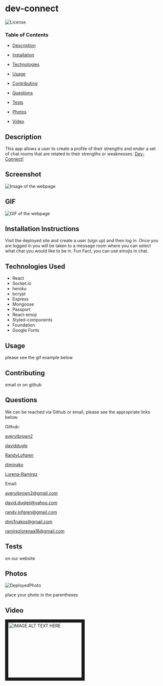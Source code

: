 # dev-connect







![License](https://img.shields.io/badge/license-MIT%20License-green)









### Table of Contents


* [Description](#Description)

* [Installation](#Installation)

* [Technologies](#Technologies)

* [Usage](##Usage)

* [Contributing](#Contributing)

* [Questions](#Questions)

* [Tests](#Tests)

* [Photos](#Photos)

* [Video](#Video)
















## Description

This app allows a user to create a profile of their strengths and ender a set of chat rooms that are related to their strengths or weaknesses.
[Dev-Connect!](https://secret-refuge-67245.herokuapp.com/)  


## Screenshot  
![Image of the webpage](https://raw.githubusercontent.com/diminako/dev-connect/main/screenshots/proj3screen.png)  

## GIF
![GIF of the webpage](https://raw.githubusercontent.com/diminako/dev-connect/main/screenshots/project3gif.png)  




## Installation Instructions

Visit the deployed site and create a user (sign up) and then log in. Once you are logged in you will be taken to a message room where you can select what chat you would like to be in. Fun Fact, you can use emojis in chat.




## Technologies Used

* React
* Socket.io
* heroku
* bcrypt
* Express
* Mongoose
* Passport
* React-emoji
* Styled-components
* Foundation
* Google Fonts




## Usage

please see the gif example below







## Contributing

email or on github





## Questions

We can be reached via Github or email, please see the appropriate links below.

Github:


<a href='https://github.com/averyjbrown2' target='_blank'>averyjbrown2</a>

<a href='https://github.com/daviddugle' target='_blank'>daviddugle</a>

<a href='https://github.com/RandyLofgren' target='_blank'>RandyLofgren</a>

<a href='https://github.com/diminako' target='_blank'>diminako</a>

<a href='https://github.com/Lorena-Ramirez' target='_blank'>Lorena-Ramirez</a>


Email:


<a href='mailto:averyjbrown2@gmail.com'>averyjbrown2@gmail.com</a>

<a href='mailto:david.dugleii@yahoo.com'>david.dugleii@yahoo.com</a>

<a href='mailto:randy.lofgren@gmail.com'>randy.lofgren@gmail.com</a>

<a href='mailto:dimi1nakos@gmail.com'>dimi1nakos@gmail.com</a>

<a href='mailto:ramirezlorenaa18@gmail.com'>ramirezlorenaa18@gmail.com</a>





## Tests

on our website



## Photos

![DeployedPhoto]()

place your photo in the parentheses




## Video

<a href="http://www.youtube.com/watch?feature=player_embedded&v=YOUTUBE_VIDEO_ID_HERE
" target="_blank"><img src="http://img.youtube.com/vi/YOUTUBE_VIDEO_ID_HERE/0.jpg" 
alt="IMAGE ALT TEXT HERE" width="240" height="180" border="10" /></a>

